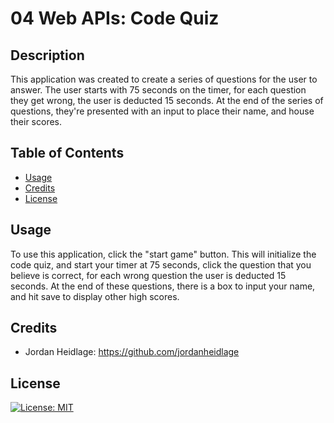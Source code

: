 # 04 Web APIs: Code Quiz

## Description

This application was created to create a series of questions for the user to answer. The user starts with 75 seconds on the timer, for each question they get wrong, the user is deducted 15 seconds. At the end of the series of questions, they're presented with an input to place their name, and house their scores.

## Table of Contents

- [Usage](#usage)
- [Credits](#credits)
- [License](#license)

## Usage

To use this application, click the "start game" button. This will initialize the code quiz, and start your timer at 75 seconds, click the question that you believe is correct, for each wrong question the user is deducted 15 seconds. At the end of these questions, there is a box to input your name, and hit save to display other high scores.


## Credits

*  Jordan Heidlage:  https://github.com/jordanheidlage



## License

[![License: MIT](https://img.shields.io/badge/License-MIT-yellow.svg)](https://opensource.org/licenses/MIT)
